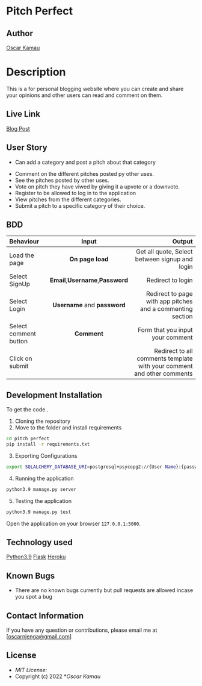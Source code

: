 # Pitch Perfect
## Author

[Oscar Kamau](https://github.com/KamauDev-maker)

# Description
This is a for personal blogging website where you can create and share your opinions and other users can read and comment on them.



## Live Link
[Blog Post](https://blogsk2022.herokuapp.com/)


## User Story
-  Can add a category and post a pitch about that category
* Comment on the different pitches posted py other uses.
* See the pitches posted by other uses.
* Vote on  pitch they have viwed by giving it a upvote or a downvote.
* Register to be allowed to log in to the application
* View pitches from the different categories.
* Submit a pitch to a specific category of their choice.

## BDD
| Behaviour | Input | Output |
| :---------------- | :---------------: | ------------------: |
| Load the page | **On page load** | Get all quote, Select between signup and login|
| Select SignUp| **Email**,**Username**,**Password** | Redirect to login|
| Select Login | **Username** and **password** | Redirect to page with app pitches and a  commenting section|
| Select comment button | **Comment** | Form that you input your comment|
| Click on submit |  | Redirect to all comments template with your comment and other comments|





## Development Installation
To get the code..

1. Cloning the repository
2. Move to the folder and install requirements
  ```bash
  cd pitch perfect
  pip install -r requirements.txt
  ```
3. Exporting Configurations
  ```bash
  export SQLALCHEMY_DATABASE_URI=postgresql+psycopg2://{User Name}:{password}@localhost/{database name}
  ```
4. Running the application
  ```bash
  python3.9 manage.py server
  ```
5. Testing the application
  ```bash
  python3.9 manage.py test
  ```
Open the application on your browser `127.0.0.1:5000`.


## Technology used
[Python3.9](https://docs.python.org/3/ "Python3.9")
[Flask](https://flask.palletsprojects.com/en/2.1.x/ "Flask")
[Heroku](https://devcenter.heroku.com/categories/reference "Heroku")


## Known Bugs
* There are no known bugs currently but pull requests are allowed incase you spot a bug

## Contact Information 

If you have any question or contributions, please email me at [oscarnjenga@gmail.com]

## License
* *MIT License:*
* Copyright (c) 2022 **Oscar Kamau*
